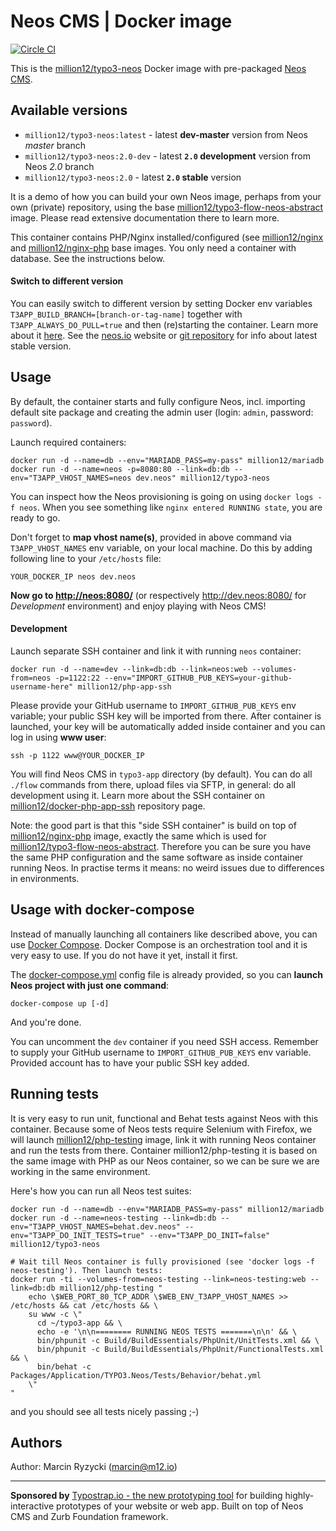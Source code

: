 # Neos CMS | Docker image
[![Circle CI](https://circleci.com/gh/million12/docker-typo3-neos/tree/master.svg?style=svg)](https://circleci.com/gh/million12/docker-typo3-neos/tree/master)

This is the [million12/typo3-neos](https://registry.hub.docker.com/u/million12/typo3-neos/) Docker image with pre-packaged [Neos CMS](http://neos.io/).


## Available versions

* `million12/typo3-neos:latest` - latest **dev-master** version from Neos _master_ branch
* `million12/typo3-neos:2.0-dev` - latest **`2.0` development** version  from Neos _2.0_ branch
* `million12/typo3-neos:2.0` - latest **`2.0` stable** version

It is a demo of how you can build your own Neos image, perhaps from your own (private) repository, using the base [million12/typo3-flow-neos-abstract](https://github.com/million12/docker-typo3-flow-neos-abstract) image. Please read extensive documentation there to learn more.
 
This container contains PHP/Nginx installed/configured (see [million12/nginx](https://github.com/million12/docker-nginx) and [million12/nginx-php](https://github.com/million12/docker-nginx-php) base images. You only need a container with database. See the instructions below.

#### Switch to different version

You can easily switch to different version by setting Docker env variables `T3APP_BUILD_BRANCH=[branch-or-tag-name]` together with `T3APP_ALWAYS_DO_PULL=true` and then (re)starting the container. Learn more about it [here](https://github.com/million12/docker-typo3-flow-neos-abstract#build-variables). See the [neos.io](http://neos.io/) website or [git repository](https://github.com/neos/neos-base-distribution) for info about latest stable version.


## Usage

By default, the container starts and fully configure Neos, incl. importing default site package and creating the admin user (login: `admin`, password: `password`).

Launch required containers:

```
docker run -d --name=db --env="MARIADB_PASS=my-pass" million12/mariadb
docker run -d --name=neos -p=8080:80 --link=db:db --env="T3APP_VHOST_NAMES=neos dev.neos" million12/typo3-neos
```

You can inspect how the Neos provisioning is going on using `docker logs -f neos`. When you see something like `nginx entered RUNNING state`, you are ready to go.

Don't forget to **map vhost name(s)**, provided in above command via `T3APP_VHOST_NAMES` env variable, on your local machine. Do this by adding following line to your `/etc/hosts` file:  
```
YOUR_DOCKER_IP neos dev.neos
```

**Now go to [http://neos:8080/](http://neos:8080/)** (or respectively http://dev.neos:8080/ for *Development* environment) and enjoy playing with Neos CMS!

#### Development

Launch separate SSH container and link it with running `neos` container:
``` 
docker run -d --name=dev --link=db:db --link=neos:web --volumes-from=neos -p=1122:22 --env="IMPORT_GITHUB_PUB_KEYS=your-github-username-here" million12/php-app-ssh
```  
Please provide your GitHub username to `IMPORT_GITHUB_PUB_KEYS` env variable; your public SSH key will be imported from there. After container is launched, your key will be automatically added inside container and you can log in using **www user**:  
```
ssh -p 1122 www@YOUR_DOCKER_IP
```

You will find Neos CMS in `typo3-app` directory (by default). You can do all `./flow` commands from there, upload files via SFTP, in general: do all development using it. Learn more about the SSH container on [million12/docker-php-app-ssh](https://github.com/million12/docker-php-app-ssh) repository page.

Note: the good part is that this "side SSH container" is build on top of [million12/nginx-php](https://github.com/million12/docker-nginx-php) image, exactly the same which is used for [million12/typo3-flow-neos-abstract](https://github.com/million12/docker-typo3-flow-neos-abstract). Therefore you can be sure you have the same PHP configuration and the same software as inside container running Neos. In practise terms it means: no weird issues due to differences in environments.


## Usage with docker-compose

Instead of manually launching all containers like described above, you can use [Docker Compose](https://docs.docker.com/compose/). Docker Compose is an orchestration tool and it is very easy to use. If you do not have it yet, install it first. 

The [docker-compose.yml](docker-compose.yml) config file is already provided, so you can **launch Neos project with just one command**:  
```
docker-compose up [-d]
```

And you're done.

You can uncomment the `dev` container if you need SSH access. Remember to supply your GitHub username to `IMPORT_GITHUB_PUB_KEYS` env variable. Provided account has to have your public SSH key added.


## Running tests

It is very easy to run unit, functional and Behat tests against Neos with this container. Because some of Neos tests require Selenium with Firefox, we will launch [million12/php-testing](https://github.com/million12/docker-php-testing) image, link it with running Neos container and run the tests from there. Container million12/php-testing it is based on the same image with PHP as our Neos container, so we can be sure we are working in the same environment.

Here's how you can run all Neos test suites:  
```
docker run -d --name=db --env="MARIADB_PASS=my-pass" million12/mariadb
docker run -d --name=neos-testing --link=db:db --env="T3APP_VHOST_NAMES=behat.dev.neos" --env="T3APP_DO_INIT_TESTS=true" --env="T3APP_DO_INIT=false" million12/typo3-neos

# Wait till Neos container is fully provisioned (see 'docker logs -f neos-testing'). Then launch tests:
docker run -ti --volumes-from=neos-testing --link=neos-testing:web --link=db:db million12/php-testing "
    echo \$WEB_PORT_80_TCP_ADDR \$WEB_ENV_T3APP_VHOST_NAMES >> /etc/hosts && cat /etc/hosts && \
    su www -c \"
      cd ~/typo3-app && \
      echo -e '\n\n======== RUNNING NEOS TESTS =======\n\n' && \
      bin/phpunit -c Build/BuildEssentials/PhpUnit/UnitTests.xml && \
      bin/phpunit -c Build/BuildEssentials/PhpUnit/FunctionalTests.xml && \
      bin/behat -c Packages/Application/TYPO3.Neos/Tests/Behavior/behat.yml
    \"
"
```  
and you should see all tests nicely passing ;-)

## Authors

Author: Marcin Ryzycki (<marcin@m12.io>)  

---

**Sponsored by** [Typostrap.io - the new prototyping tool](http://typostrap.io/) for building highly-interactive prototypes of your website or web app. Built on top of Neos CMS and Zurb Foundation framework.

